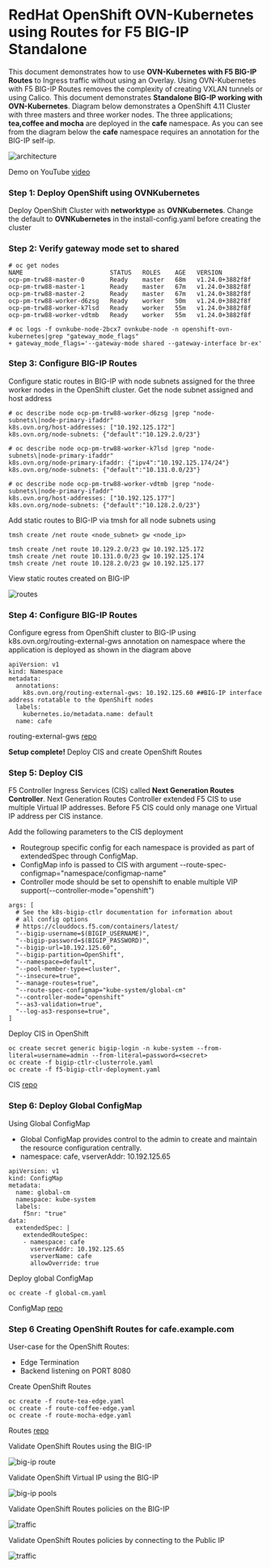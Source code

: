 # RedHat OpenShift OVN-Kubernetes using Routes for F5 BIG-IP Standalone

This document demonstrates how to use **OVN-Kubernetes with F5 BIG-IP Routes** to Ingress traffic without using an Overlay. Using OVN-Kubernetes with F5 BIG-IP Routes removes the complexity of creating VXLAN tunnels or using Calico. This document demonstrates **Standalone BIG-IP working with OVN-Kubernetes**. Diagram below demonstrates a OpenShift 4.11 Cluster with three masters and three worker nodes. The three applications; **tea,coffee and mocha** are deployed in the **cafe** namespace. As you can see from the diagram below the **cafe** namespace requires an annotation for the BIG-IP self-ip. 

![architecture](https://github.com/mdditt2000/k8s-bigip-ctlr/blob/main/user_guides/ovn-kubernetes-standalone/diagram/2022-10-12_12-48-49.png)

Demo on YouTube [video]()

### Step 1: Deploy OpenShift using OVNKubernetes

Deploy OpenShift Cluster with **networktype** as **OVNKubernetes**. Change the default to **OVNKubernetes** in the install-config.yaml before creating the cluster

### Step 2: Verify gateway mode set to shared

```
# oc get nodes
NAME                        STATUS   ROLES    AGE   VERSION
ocp-pm-trw88-master-0       Ready    master   68m   v1.24.0+3882f8f
ocp-pm-trw88-master-1       Ready    master   67m   v1.24.0+3882f8f
ocp-pm-trw88-master-2       Ready    master   67m   v1.24.0+3882f8f
ocp-pm-trw88-worker-d6zsg   Ready    worker   50m   v1.24.0+3882f8f
ocp-pm-trw88-worker-k7lsd   Ready    worker   55m   v1.24.0+3882f8f
ocp-pm-trw88-worker-vdtmb   Ready    worker   55m   v1.24.0+3882f8f
```

```
# oc logs -f ovnkube-node-2bcx7 ovnkube-node -n openshift-ovn-kubernetes|grep "gateway_mode_flags"
+ gateway_mode_flags='--gateway-mode shared --gateway-interface br-ex'
```

### Step 3: Configure BIG-IP Routes

Configure static routes in BIG-IP with node subnets assigned for the three worker nodes in the OpenShift cluster. Get the node subnet assigned and host address

```
# oc describe node ocp-pm-trw88-worker-d6zsg |grep "node-subnets\|node-primary-ifaddr"
k8s.ovn.org/host-addresses: ["10.192.125.172"]
k8s.ovn.org/node-subnets: {"default":"10.129.2.0/23"}

# oc describe node ocp-pm-trw88-worker-k7lsd |grep "node-subnets\|node-primary-ifaddr"
k8s.ovn.org/node-primary-ifaddr: {"ipv4":"10.192.125.174/24"}
k8s.ovn.org/node-subnets: {"default":"10.131.0.0/23"}

# oc describe node ocp-pm-trw88-worker-vdtmb |grep "node-subnets\|node-primary-ifaddr"
k8s.ovn.org/host-addresses: ["10.192.125.177"]
k8s.ovn.org/node-subnets: {"default":"10.128.2.0/23"}
```

Add static routes to BIG-IP via tmsh for all node subnets using 

```
tmsh create /net route <node_subnet> gw <node_ip>
```
```
tmsh create /net route 10.129.2.0/23 gw 10.192.125.172
tmsh create /net route 10.131.0.0/23 gw 10.192.125.174
tmsh create /net route 10.128.2.0/23 gw 10.192.125.177
```
View static routes created on BIG-IP

![routes](https://github.com/mdditt2000/k8s-bigip-ctlr/blob/main/user_guides/ovn-kubernetes-standalone/diagram/2022-10-12_13-30-34.png)

### Step 4: Configure BIG-IP Routes

Configure egress from OpenShift cluster to BIG-IP using k8s.ovn.org/routing-external-gws annotation on namespace where the application is deployed as shown in the diagram above

```
apiVersion: v1
kind: Namespace
metadata:
  annotations:
    k8s.ovn.org/routing-external-gws: 10.192.125.60 ##BIG-IP interface address rotatable to the OpenShift nodes
  labels:
    kubernetes.io/metadata.name: default
  name: cafe
```
routing-external-gws [repo](https://github.com/mdditt2000/k8s-bigip-ctlr/blob/main/user_guides/ovn-kubernetes-standalone/demo-app/cafe/name-cafe.yaml)

**Setup complete!** Deploy CIS and create OpenShift Routes

### Step 5: Deploy CIS

F5 Controller Ingress Services (CIS) called **Next Generation Routes Controller**. Next Generation Routes Controller extended F5 CIS to use multiple Virtual IP addresses. Before F5 CIS could only manage one Virtual IP address per CIS instance.

Add the following parameters to the CIS deployment

* Routegroup specific config for each namespace is provided as part of extendedSpec through ConfigMap.
* ConfigMap info is passed to CIS with argument --route-spec-configmap="namespace/configmap-name"
* Controller mode should be set to openshift to enable multiple VIP support(--controller-mode="openshift")

```
args: [
  # See the k8s-bigip-ctlr documentation for information about
  # all config options
  # https://clouddocs.f5.com/containers/latest/
  "--bigip-username=$(BIGIP_USERNAME)",
  "--bigip-password=$(BIGIP_PASSWORD)",
  "--bigip-url=10.192.125.60",
  "--bigip-partition=OpenShift",
  "--namespace=default",
  "--pool-member-type=cluster",
  "--insecure=true",
  "--manage-routes=true",
  "--route-spec-configmap="kube-system/global-cm"
  "--controller-mode="openshift"
  "--as3-validation=true",
  "--log-as3-response=true",
]
```

Deploy CIS in OpenShift

```
oc create secret generic bigip-login -n kube-system --from-literal=username=admin --from-literal=password=<secret>
oc create -f bigip-ctlr-clusterrole.yaml
oc create -f f5-bigip-ctlr-deployment.yaml
```

CIS [repo](https://github.com/mdditt2000/k8s-bigip-ctlr/tree/main/user_guides/ovn-kubernetes-standalone/next-gen-route/cis)

### Step 6: Deploy Global ConfigMap

Using Global ConfigMap

* Global ConfigMap provides control to the admin to create and maintain the resource configuration centrally.
* namespace: cafe, vserverAddr: 10.192.125.65

```
apiVersion: v1
kind: ConfigMap
metadata:
  name: global-cm
  namespace: kube-system
  labels:
    f5nr: "true"
data:
  extendedSpec: |
    extendedRouteSpec:
    - namespace: cafe
      vserverAddr: 10.192.125.65
      vserverName: cafe
      allowOverride: true
```

Deploy global ConfigMap

```
oc create -f global-cm.yaml
```
ConfigMap [repo](https://github.com/mdditt2000/k8s-bigip-ctlr/blob/main/user_guides/ovn-kubernetes-standalone/next-gen-route/route/global-cm.yaml)

### Step 6 Creating OpenShift Routes for cafe.example.com

User-case for the OpenShift Routes:

- Edge Termination
- Backend listening on PORT 8080

Create OpenShift Routes

```
oc create -f route-tea-edge.yaml
oc create -f route-coffee-edge.yaml
oc create -f route-mocha-edge.yaml
```

Routes [repo](https://github.com/mdditt2000/k8s-bigip-ctlr/tree/main/user_guides/ovn-kubernetes-standalone/next-gen-route/route/cafe/secure)

Validate OpenShift Routes using the BIG-IP

![big-ip route](https://github.com/mdditt2000/k8s-bigip-ctlr/blob/main/user_guides/ovn-kubernetes-standalone/diagram/2022-06-07_15-35-21.png)

Validate OpenShift Virtual IP using the BIG-IP

![big-ip pools](https://github.com/mdditt2000/k8s-bigip-ctlr/blob/main/user_guides/ovn-kubernetes-standalone/diagram/2022-06-07_15-37-33.png)

Validate OpenShift Routes policies on the BIG-IP

![traffic](https://github.com/mdditt2000/k8s-bigip-ctlr/blob/main/user_guides/ovn-kubernetes-standalone/diagram/2022-06-07_15-38-08.png)

Validate OpenShift Routes policies by connecting to the Public IP

![traffic](https://github.com/mdditt2000/k8s-bigip-ctlr/blob/main/user_guides/ovn-kubernetes-standalone/diagram/2022-10-12_13-46-30.png)